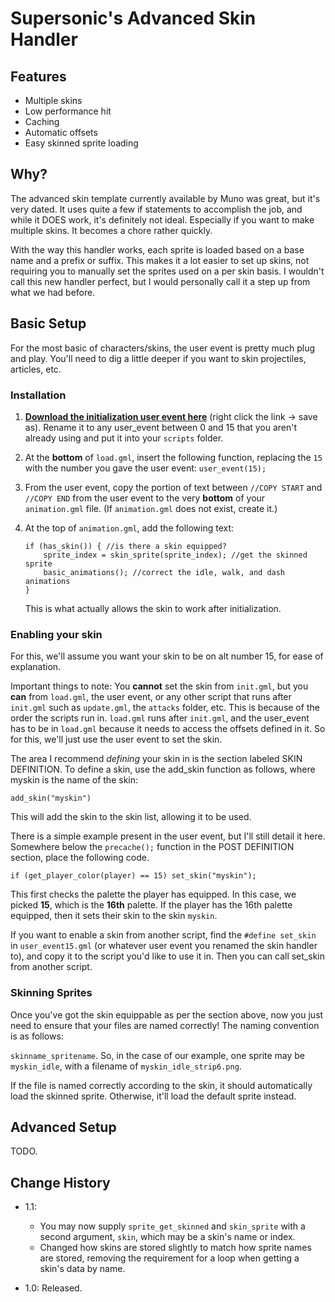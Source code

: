 # Supersonic's Advanced Skin Handler

## Features

- Multiple skins
- Low performance hit
- Caching
- Automatic offsets
- Easy skinned sprite loading

## Why?

The advanced skin template currently available by Muno was great, but it's very dated. It uses quite a few if statements to accomplish the job, and while it DOES work, it's definitely not ideal. Especially if you want to make multiple skins. It becomes a chore rather quickly.

With the way this handler works, each sprite is loaded based on a base name and a prefix or suffix. This makes it a lot easier to set up skins, not requiring you to manually set the sprites used on a per skin basis. I wouldn't call this new handler perfect, but I would personally call it a step up from what we had before.

## Basic Setup

For the most basic of characters/skins, the user event is pretty much plug and play. You'll need to dig a little deeper if you want to skin projectiles, articles, etc.

### Installation

1. [**Download the initialization user event here**](https://github.com/SupersonicNK/roa-workshop-templates/raw/master/advanced-skin-handler/scr/user_event15.gml) (right click the link -> save as). Rename it to any user_event between 0 and 15 that you aren't already using and put it into your `scripts` folder.
2. At the **bottom** of `load.gml`, insert the following function, replacing the `15` with the number you gave the user event: `user_event(15);`
3. From the user event, copy the portion of text between `//COPY START` and `//COPY END` from the user event to the very **bottom** of your `animation.gml` file. (If `animation.gml` does not exist, create it.)
4. At the top of `animation.gml`, add the following text:

   ```gml
   if (has_skin()) { //is there a skin equipped?
       sprite_index = skin_sprite(sprite_index); //get the skinned sprite
       basic_animations(); //correct the idle, walk, and dash animations
   }
   ```

   This is what actually allows the skin to work after initialization.

### Enabling your skin

For this, we'll assume you want your skin to be on alt number 15, for ease of explanation. 

Important things to note: You **cannot** set the skin from `init.gml`, but you **can** from `load.gml`, the user event, or any other script that runs after `init.gml` such as `update.gml`, the `attacks` folder, etc. This is because of the order the scripts run in. `load.gml` runs after `init.gml`, and the user_event has to be in `load.gml` because it needs to access the offsets defined in it. So for this, we'll just use the user event to set the skin.

The area I recommend *defining* your skin in is the section labeled SKIN DEFINITION.
To define a skin, use the add_skin function as follows, where myskin is the name of the skin:

```gml
add_skin("myskin")
```

This will add the skin to the skin list, allowing it to be used.

There is a simple example present in the user event, but I'll still detail it here. Somewhere below the `precache();` function in the POST DEFINITION section, place the following code.

```gml
if (get_player_color(player) == 15) set_skin("myskin");
```

This first checks the palette the player has equipped. In this case, we picked **15**, which is the **16th** palette. If the player has the 16th palette equipped, then it sets their skin to the skin `myskin`.

If you want to enable a skin from another script, find the `#define set_skin` in `user_event15.gml` (or whatever user event you renamed the skin handler to), and copy it to the script you'd like to use it in. Then you can call set_skin from another script. 

### Skinning Sprites

Once you've got the skin equippable as per the section above, now you just need to ensure that your files are named correctly! The naming convention is as follows:

`skinname_spritename`. So, in the case of our example, one sprite may be `myskin_idle`, with a filename of `myskin_idle_strip6.png`.

If the file is named correctly according to the skin, it should automatically load the skinned sprite. Otherwise, it'll load the default sprite instead.

## Advanced Setup

TODO.

## Change History

- 1.1:
  - You may now supply `sprite_get_skinned` and `skin_sprite` with a second argument, `skin`, which may be a skin's name or index.
  - Changed how skins are stored slightly to match how sprite names are stored, removing the requirement for a loop when getting a skin's data by name.

- 1.0:
    Released.
